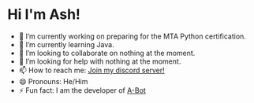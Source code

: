 <h1>Hi I'm Ash!</h1>

- 🔭 I’m currently working on preparing for the MTA Python certification.
- 🌱 I’m currently learning Java.
- 👯 I’m looking to collaborate on nothing at the moment.
- 🤔 I’m looking for help with nothing at the moment.
- 📫 How to reach me: <a href="https://discord.gg/99KgwBASDC">Join my discord server!</a>
- 😄 Pronouns: He/Him
- ⚡ Fun fact: I am the developer of <a href="https://discord.com/api/oauth2/authorize?client_id=823664697076875335&permissions=76800&scope=bot">A-Bot</a>

